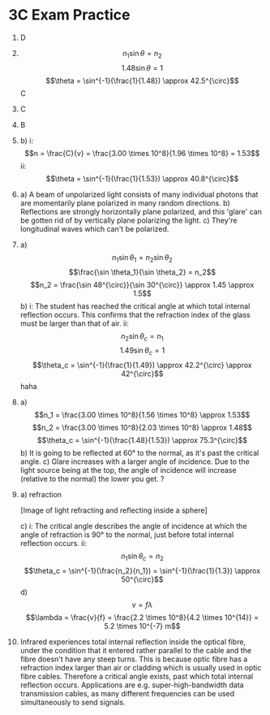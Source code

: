 # 3C Exam Practice

1.  D
2.  $$n_1 \sin \theta = n_2$$
    $$1.48 \sin \theta = 1$$
    $$\theta = \sin^{-1}(\frac{1}{1.48}) \approx 42.5^{\circ}$$
    C
3.  C
4.  B
5.  
    b) i: $$n = \frac{C}{v} = \frac{3.00 \times 10^8}{1.96 \times 10^8} = 1.53$$
    ii: $$\theta = \sin^{-1}(\frac{1}{1.53}) \approx 40.8^{\circ}$$
6.  
    a) A beam of unpolarized light consists of many individual photons that are momentarily plane polarized in many random directions.
    b) Reflections are strongly horizontally plane polarized, and this 'glare' can be gotten rid of by vertically plane polarizing the light.
    c) They're longitudinal waves which can't be polarized.
7.  
    a) $$n_1 \sin \theta_1 = n_2 \sin \theta_2$$
    $$\frac{\sin \theta_1}{\sin \theta_2} = n_2$$
    $$n_2 = \frac{\sin 48^{\circ}}{\sin 30^{\circ}} \approx 1.45 \approx 1.5$$
    b) i: The student has reached the critical angle at which total internal reflection occurs. This confirms that the refraction index of the glass must be larger than that of air.
    ii: $$n_2 \sin \theta_c = n_1$$
    $$1.49 \sin \theta_c = 1$$
    $$\theta_c = \sin^{-1}(\frac{1}{1.49}) \approx 42.2^{\circ} \approx 42^{\circ}$$ haha
8.  
    a) $$n_1 = \frac{3.00 \times 10^8}{1.56 \times 10^8} \approx 1.53$$
    $$n_2 = \frac{3.00 \times 10^8}{2.03 \times 10^8} \approx 1.48$$
    $$\theta_c = \sin^{-1}(\frac{1.48}{1.53}) \approx 75.3^{\circ}$$
    b) It is going to be reflected at 60° to the normal, as it's past the critical angle.
    c) Glare increases with a larger angle of incidence. Due to the light source being at the top, the angle of incidence will increase (relative to the normal) the lower you get. ?
9.  
    a) refraction
    
    [Image of light refracting and reflecting inside a sphere]
    
    c) i: The critical angle describes the angle of incidence at which the angle of refraction is 90° to the normal, just before total internal reflection occurs.
    ii: $$n_1 \sin \theta_c = n_2$$
    $$\theta_c = \sin^{-1}(\frac{n_2}{n_1}) = \sin^{-1}(\frac{1}{1.3}) \approx 50^{\circ}$$
    d) $$v = f \lambda$$
    $$\lambda = \frac{v}{f} = \frac{2.2 \times 10^8}{4.2 \times 10^{14}} = 5.2 \times 10^{-7} m$$
10. Infrared experiences total internal reflection inside the optical fibre, under the condition that it entered rather parallel to the cable and the fibre doesn't have any steep turns. This is because optic fibre has a refraction index larger than air or cladding which is usually used in optic fibre cables. Therefore a critical angle exists, past which total internal reflection occurs. Applications are e.g. super-high-bandwidth data transmission cables, as many different frequencies can be used simultaneously to send signals.